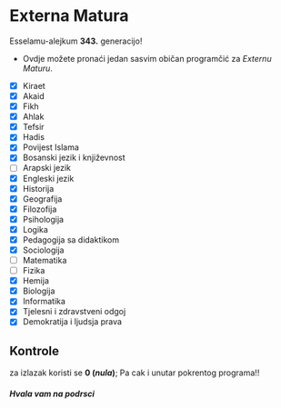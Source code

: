 # Externa Matura
Esselamu-alejkum **343.** generacijo!
- Ovdje možete pronaći jedan sasvim običan programčić za *Externu Maturu*.
- [x] Kiraet
- [x] Akaid
- [x] Fikh
- [x] Ahlak
- [x] Tefsir
- [x] Hadis
- [x] Povijest Islama
- [x] Bosanski jezik i književnost
- [ ] Arapski jezik
- [x] Engleski jezik
- [x] Historija
- [x] Geografija
- [x] Filozofija
- [x] Psihologija
- [x] Logika
- [x] Pedagogija sa didaktikom
- [x] Sociologija
- [ ] Matematika
- [ ] Fizika
- [x] Hemija
- [x] Biologija
- [x] Informatika
- [x] Tjelesni i zdravstveni odgoj
- [x] Demokratija i ljudsja prava

## Kontrole
za izlazak koristi se **0 (*nula*)**;
Pa cak i unutar pokrentog programa!!

##### Hvala vam na podrsci
